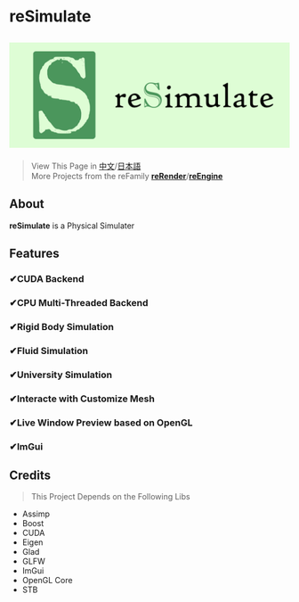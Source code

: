 # reSimulate
![reSimulate](readMe/reSimulate.png)
---
> View This Page in [中文](readMe/readMe_CN.md)/[日本語](readMe/readMe_JP.md)  
> More Projects from the reFamily [**reRender**](https://github.com/GZhonghui/reRender)/[**reEngine**](https://github.com/GZhonghui/reEngine)

## About
**reSimulate** is a Physical Simulater

## Features
### ✔CUDA Backend
### ✔CPU Multi-Threaded Backend
### ✔Rigid Body Simulation
### ✔Fluid Simulation
### ✔University Simulation
### ✔Interacte with Customize Mesh
### ✔Live Window Preview based on OpenGL
### ✔ImGui

## Credits
> This Project Depends on the Following Libs
* Assimp
* Boost
* CUDA
* Eigen
* Glad
* GLFW
* ImGui
* OpenGL Core
* STB
